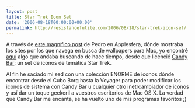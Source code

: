 ```yaml
---
layout: post
title: Star Trek Icon Set
date: '2006-08-18T00:00:00+00:00'
permalink: http://resistancefutile.com/2006/08/18/star-trek-icon-set/
---
```

<img style="float:right; margin:0 0 10px 10px;" src="http://photos1.blogger.com/blogger/6639/1972/320/StarTrek.jpg" border="0" alt="" />A través de <a href="http://www.applesfera.com/2006/08/18-fondos-de-pantalla-sobre-apple">este magnífico post</a> de Pedro en Applesfera, dónde mostraba los sites por los que navega en busca de wallpapers para Mac, yo encontré <a href="http://www.pixelgirlpresents.com/icons.php?page=5&cat=mac">aquí</a> algo que andaba buscando de hace tiempo, desde que licencié <a href="http://www.panic.com/candybar/">Candy Bar</a>: un set de iconos de temática Star Trek. 

Al fin he saciado mi sed con una colección ENORME de iconos dónde encontrar desde el Cubo Borg hasta la Voyager para poder modificar los iconos de sistema con Candy Bar u cualquier otro inetrcambiador de iconos y así dar un toque geekeril a vuestros escritorios de Mac OS X. La verdad que Candy Bar me encanta, se ha vuelto uno de mis programas favoritos ;)
